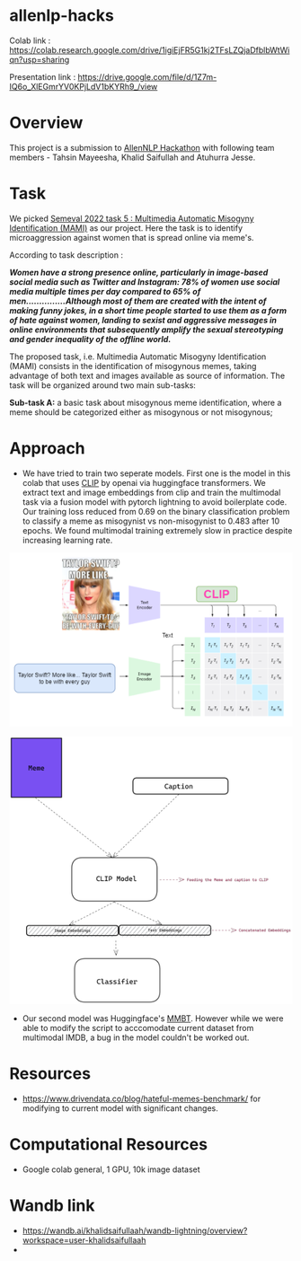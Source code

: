 # allenlp-hacks

Colab link : https://colab.research.google.com/drive/1igiEjFR5G1kj2TFsLZQjaDfblbWtWiqn?usp=sharing

Presentation link : https://drive.google.com/file/d/1Z7m-IQ6o_XlEGmrYV0KPjLdV1bKYRh9_/view 

# Overview 

This project is a submission to [AllenNLP Hackathon](https://allennlp-hackathon.apps.allenai.org/) with following team members - Tahsin Mayeesha, Khalid Saifullah and Atuhurra Jesse. 

# Task 

We picked [Semeval 2022 task 5 : Multimedia Automatic Misogyny Identification (MAMI)](https://competitions.codalab.org/competitions/34175) as our project. Here the task is to identify microaggression against women that is spread online via meme's. 

According to task description : 


***Women have a strong presence online, particularly in image-based social media such as Twitter and Instagram: 78% of women use social media multiple times per day compared to 65% of men...............Although most of them are created with the intent of making funny jokes, in a short time people started to use them as a form of hate against women, landing to sexist and aggressive messages in online environments that subsequently amplify the sexual stereotyping and gender inequality of the offline world.***

The proposed task, i.e. Multimedia Automatic Misogyny Identification (MAMI) consists in the identification of misogynous memes, taking advantage of both text and images available as source of information. The task will be organized around two main sub-tasks:

**Sub-task A:** a basic task about misogynous meme identification, where a meme should be categorized either as misogynous or not misogynous;


# Approach

* We have tried to train two seperate models. First one is the model in this colab that uses [CLIP](https://openai.com/blog/clip/) by openai via huggingface transformers. We extract text and image embeddings from clip and train the multimodal task via a fusion model with pytorch lightning to avoid boilerplate code. Our training loss reduced from 0.69 on the binary classification problem to classify a meme as misogynist vs non-misogynist to 0.483 after 10 epochs. We found multimodal training extremely slow in practice despite increasing learning rate. 

![](https://github.com/Tahsin-Mayeesha/allenlp-hacks/blob/main/new.png?raw=true)

![](https://github.com/Tahsin-Mayeesha/allenlp-hacks/blob/main/HatefulMemeDetector_Pipeline.png?raw=true)


* Our second model was Huggingface's [MMBT](https://github.com/facebookresearch/mmbt). However while we were able to modify the script to acccomodate current dataset from multimodal IMDB, a bug in the model couldn't be worked out.



# Resources 

* https://www.drivendata.co/blog/hateful-memes-benchmark/ for modifying to current model with significant changes.

# Computational Resources

- Google colab general, 1 GPU, 10k image dataset

# Wandb link 

- https://wandb.ai/khalidsaifullaah/wandb-lightning/overview?workspace=user-khalidsaifullaah
-


